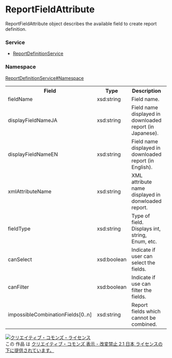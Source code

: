 # ReportFieldAttribute
ReportFieldAttribute object describes the available field to create report definition.

### Service
+ [ReportDefinitionService](../../services/ReportDefinitionService.md)

### Namespace
[ReportDefinitionService#Namespace](../../services/ReportDefinitionService.md#namespace)

<table>
 <tr>
  <th>Field</th>
  <th>Type</th>
  <th>Description</th>
  <th>response</th>
  <th>add</th>
  <th>set</th>
  <th>remove</th>
 </tr>
 <tr>
  <td>fieldName</td>
  <td>xsd:string</td>
  <td>Field name.</td>
  <td>yes</td>
  <td>-</td>
  <td>-</td>
  <td>-</td>
 </tr>
 <tr>
  <td>displayFieldNameJA</td>
  <td>xsd:string</td>
  <td>Field name displayed in downloaded report (in Japanese).</td>
  <td>yes</td>
  <td>-</td>
  <td>-</td>
  <td>-</td>
 </tr>
 <tr>
  <td>displayFieldNameEN</td>
  <td>xsd:string</td>
  <td>Field name displayed in downloaded report (in English).</td>
  <td>yes</td>
  <td>-</td>
  <td>-</td>
  <td>-</td>
 </tr>
 <tr>
  <td>xmlAttributeName</td>
  <td>xsd:string</td>
  <td>XML attribute name displayed in donwloaded report.</td>
  <td>yes</td>
  <td>-</td>
  <td>-</td>
  <td>-</td>
 </tr>
 <tr>
  <td>fieldType</td>
  <td>xsd:string</td>
  <td>Type of field.<br>Displays int, string, Enum, etc.</td>
  <td>yes</td>
  <td>-</td>
  <td>-</td>
  <td>-</td>
 </tr>
 <tr>
  <td>canSelect</td>
  <td>xsd:boolean</td>
  <td>Indicate if user can select the fields.</td>
  <td>yes</td>
  <td>-</td>
  <td>-</td>
  <td>-</td>
 </tr>
 <tr>
  <td>canFilter</td>
  <td>xsd:boolean</td>
  <td>Indicate if use can filter the fields.</td>
  <td>yes</td>
  <td>-</td>
  <td>-</td>
  <td>-</td>
 </tr>
<tr>
  <td>impossibleCombinationFields[0..n]</td>
  <td>xsd:string</td>
  <td>Report fields which cannot be combined.</td>
  <td>yes</td>
  <td>-</td>
  <td>-</td>
  <td>-</td>
 </tr>
</table>

<a rel="license" href="http://creativecommons.org/licenses/by-nd/2.1/jp/"><img alt="クリエイティブ・コモンズ・ライセンス" style="border-width:0" src="https://i.creativecommons.org/l/by-nd/2.1/jp/88x31.png" /></a><br />この 作品 は <a rel="license" href="http://creativecommons.org/licenses/by-nd/2.1/jp/">クリエイティブ・コモンズ 表示 - 改変禁止 2.1 日本 ライセンスの下に提供されています。</a>
